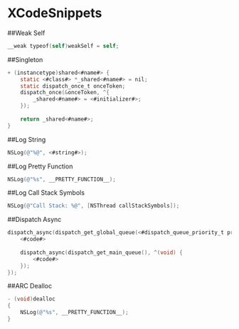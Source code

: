 XCodeSnippets
=============

##Weak Self

```objective-c
__weak typeof(self)weakSelf = self;
```

##Singleton

```objective-c
+ (instancetype)shared<#name#> {
    static <#class#> *_shared<#name#> = nil;
    static dispatch_once_t onceToken;
    dispatch_once(&onceToken, ^{
        _shared<#name#> = <#initializer#>;
    });
    
    return _shared<#name#>;
}
```

##Log String

```objective-c
NSLog(@"%@", <#string#>);
```

##Log Pretty Function

```objective-c
NSLog(@"%s", __PRETTY_FUNCTION__);
```

##Log Call Stack Symbols

```objective-c
NSLog(@"Call Stack: %@", [NSThread callStackSymbols]);
```


##Dispatch Async

```objective-c
dispatch_async(dispatch_get_global_queue(<#dispatch_queue_priority_t priority#>, <#unsigned long flags#>), ^(void) {
    <#code#>
    
    dispatch_async(dispatch_get_main_queue(), ^(void) {
        <#code#>
    });
});
```

##ARC Dealloc

```objective-c
- (void)dealloc
{
    NSLog(@"%s", __PRETTY_FUNCTION__);
}
```
